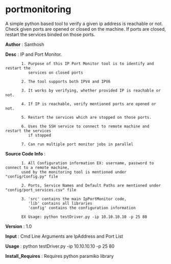 # portmonitoring
A simple python based tool to verify a given ip address is reachable or not.
Check given ports are opened or closed on the machine. If ports are closed, 
restart the services binded on those ports.

__Author__ : Santhosh

__Desc__ : IP and Port Monitor.

           1. Purpose of this IP Port Monitor tool is to identify and restart the 
              services on closed ports

           2. The tool supports both IPV4 and IPV6

           3. It works by verifying, whether provided IP is reachable or not.

           4. If IP is reachable, verify mentioned ports are opened or not.

           5. Restart the services which are stopped on those ports.

           6. Uses the SSH service to connect to remote machine and restart the services 
              if stopped

           7. Can run multiple port monitor jobs in parallel
           
__Source Code Info__ :

           1. All Configuration information EX: username, password to connect to a remote machine,
           used by the monitoring tool is mentioned under "config/Config.py" file

           2. Ports, Service Names and Default Paths are mentioned under "config/port_services.csv" file
           
           3. 'src' contains the main IpPortMonitor code, 
              'lib' contains all libraries
              'config' contains the configuration information
              
           EX Usage: python testDriver.py -ip 10.10.10.10 -p 25 80

__Version__ : 1.0

__Input__ :  Cmd Line Arguments are IpAddress and Port List

__Usage__ : python testDriver.py -ip 10.10.10.10 -p 25 80

__Install_Requires__ : Requires python paramiko library

